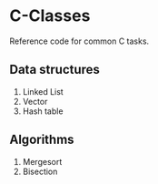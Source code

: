 <h1>C-Classes</h1>
Reference code for common C tasks.

<h2>Data structures</h2>
<ol>
  <li>Linked List</li>
  <li>Vector</li>
  <li>Hash table</li>
</ol>

<h2>Algorithms</h2>
<ol>
  <li>Mergesort</li>
  <li>Bisection</li>
</ol>
